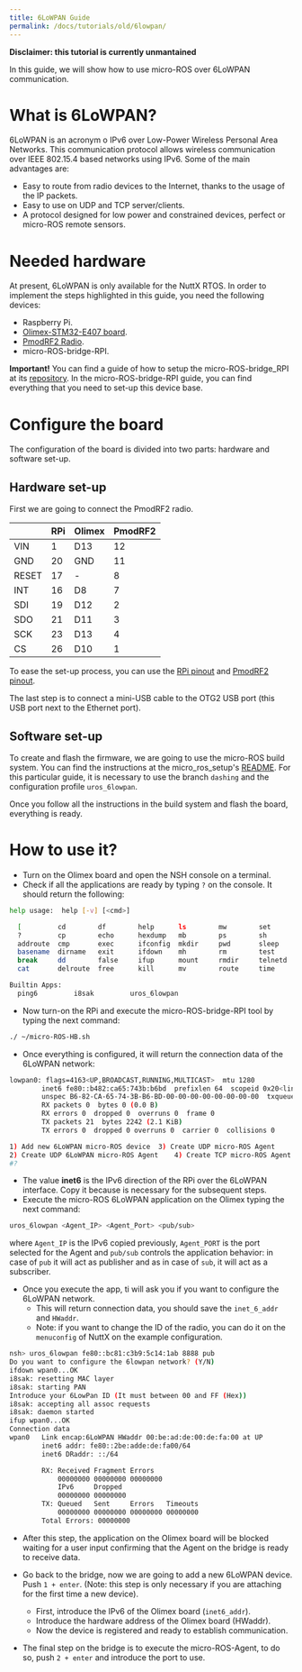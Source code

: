 ```yaml
---
title: 6LoWPAN Guide
permalink: /docs/tutorials/old/6lowpan/
---
```


**Disclaimer: this tutorial is currently unmantained**

In this guide, we will show how to use micro-ROS over 6LoWPAN communication.

# What is 6LoWPAN?

6LoWPAN is an acronym o IPv6 over Low-Power Wireless Personal Area Networks.
This communication protocol allows wireless communication over IEEE 802.15.4 based networks using IPv6. Some of the main advantages are:
- Easy to route from radio devices to the Internet, thanks to the usage of the IP packets.
- Easy to use on UDP and TCP server/clients.
- A protocol designed for low power and constrained devices, perfect or micro-ROS remote sensors.

# Needed hardware

At present, 6LoWPAN is only available for the NuttX RTOS.
In order to implement the steps highlighted in this guide, you need the following devices:

- Raspberry Pi.
- [Olimex-STM32-E407 board](https://www.olimex.com/Products/ARM/ST/STM32-E407/open-source-hardware).
- [PmodRF2 Radio](https://store.digilentinc.com/pmod-rf2-ieee-802-15-rf-transceiver/).
- micro-ROS-bridge-RPI.

**Important!**
You can find a guide of how to setup the micro-ROS-bridge_RPI at its [repository](https://github.com/micro-ROS/micro-ROS-bridge_RPI/blob/new_bridge_tools/Readme.md).
In the micro-ROS-bridge-RPI guide, you can find everything that you need to set-up this device base.

# Configure the board

The configuration of the board is divided into two parts: hardware and software set-up.

## Hardware set-up

First we are going to connect the PmodRF2 radio. 

|       | RPi | Olimex | PmodRF2 |
| ----- | --- | ------ | ------- |
| VIN   | 1   | D13    | 12      |
| GND   | 20  | GND    | 11      |
| RESET | 17  | -      | 8       |
| INT   | 16  | D8     | 7       |
| SDI   | 19  | D12    | 2       |
| SDO   | 21  | D11    | 3       |
| SCK   | 23  | D13    | 4       |
| CS    | 26  | D10    | 1       |

To ease the set-up process, you can use the [RPi pinout](https://pinout.xyz/#) and [PmodRF2 pinout](https://reference.digilentinc.com/reference/pmod/pmodrf2/start).

The last step is to connect a mini-USB cable to the OTG2 USB port (this USB port next to the Ethernet port).

## Software set-up

To create and flash the firmware, we are going to use the micro-ROS build system.
You can find the instructions at the micro_ros_setup's [README](https://github.com/micro-ROS/micro_ros_setup/blob/dashing/micro_ros_setup/README.md).
For this particular guide, it is necessary to use the branch `dashing` and the configuration profile `uros_6lowpan`.

Once you follow all the instructions in the build system and flash the board, everything is ready.

# How to use it?

- Turn on the Olimex board and open the NSH console on a terminal.
- Check if all the applications are ready by typing `?` on the console. It should return the following:

```bash
help usage:  help [-v] [<cmd>]

  [         cd        df        help      ls        mw        set       true      
  ?         cp        echo      hexdump   mb        ps        sh        uname     
  addroute  cmp       exec      ifconfig  mkdir     pwd       sleep     umount    
  basename  dirname   exit      ifdown    mh        rm        test      unset     
  break     dd        false     ifup      mount     rmdir     telnetd   usleep    
  cat       delroute  free      kill      mv        route     time      xd        

Builtin Apps:
  ping6         i8sak         uros_6lowpan 
```
- Now turn-on the RPi and execute the micro-ROS-bridge-RPI tool by typing the next command:

```bash
./ ~/micro-ROS-HB.sh
```
- Once everything is configured, it will return the connection data of the 6LoWPAN network:

```bash
lowpan0: flags=4163<UP,BROADCAST,RUNNING,MULTICAST>  mtu 1280
        inet6 fe80::b482:ca65:743b:b6bd  prefixlen 64  scopeid 0x20<link>
        unspec B6-82-CA-65-74-3B-B6-BD-00-00-00-00-00-00-00-00  txqueuelen 1000  (UNSPEC)
        RX packets 0  bytes 0 (0.0 B)
        RX errors 0  dropped 0  overruns 0  frame 0
        TX packets 21  bytes 2242 (2.1 KiB)
        TX errors 0  dropped 0 overruns 0  carrier 0  collisions 0

1) Add new 6LoWPAN micro-ROS device	 3) Create UDP micro-ROS Agent		  5) Create Serial micro-ROS Agent server
2) Create UDP 6LoWPAN micro-ROS Agent	 4) Create TCP micro-ROS Agent		  6) Quit
#? 
```
- The value **inet6** is the IPv6 direction of the RPi over the 6LoWPAN interface. Copy it because is necessary for the subsequent steps.
- Execute the micro-ROS 6LoWPAN application on the Olimex typing the next command:

```bash
uros_6lowpan <Agent_IP> <Agent_Port> <pub/sub>
```
  where `Agent_IP` is the IPv6 copied previously, `Agent_PORT` is the port selected for the Agent and `pub/sub` controls the application behavior: in case of `pub` it will act as publisher and as in case of `sub`, it will act as a subscriber.

- Once you execute the app, ti will ask you if you want to configure the 6LoWPAN network.
  - This will return connection data, you should save the `inet_6_addr` and `HWaddr`.
  - Note: if you want to change the ID of the radio, you can do it on the `menuconfig` of NuttX on the example configuration.

```bash
nsh> uros_6lowpan fe80::bc81:c3b9:5c14:1ab 8888 pub
Do you want to configure the 6lowpan network? (Y/N)
ifdown wpan0...OK
i8sak: resetting MAC layer
i8sak: starting PAN
Introduce your 6LowPan ID (It must between 00 and FF (Hex))
i8sak: accepting all assoc requests
i8sak: daemon started
ifup wpan0...OK
Connection data
wpan0   Link encap:6LoWPAN HWaddr 00:be:ad:de:00:de:fa:00 at UP
        inet6 addr: fe80::2be:adde:de:fa00/64
        inet6 DRaddr: ::/64

        RX: Received Fragment Errors  
            00000000 00000000 00000000
            IPv6     Dropped 
            00000000 00000000
        TX: Queued   Sent     Errors   Timeouts
            00000000 00000000 00000000 00000000
        Total Errors: 00000000
```

- After this step, the application on the Olimex board will be blocked waiting for a user input confirming that the Agent on the bridge is ready to receive data.

- Go back to the bridge, now we are going to add a new 6LoWPAN device. Push `1 + enter`. (Note: this step is only necessary if you are attaching for the first time a new device).
  - First, introduce the IPv6 of the Olimex board (`inet6_addr`).
  - Introduce the hardware address of the Olimex board (HWaddr).
  - Now the device is registered and ready to establish communication.
- The final step on the bridge is to execute the micro-ROS-Agent, to do so, push `2 + enter` and introduce the port to use.
